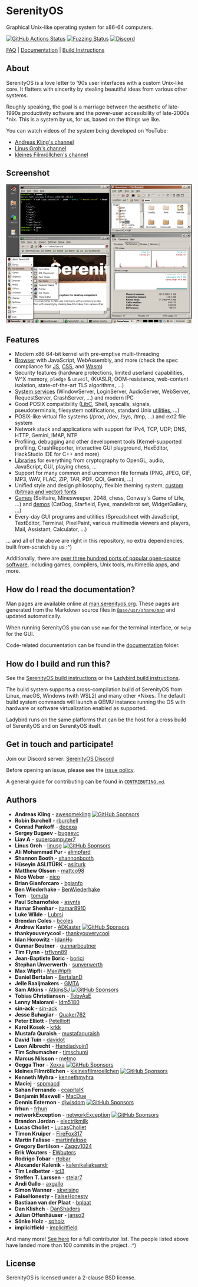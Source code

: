 # SerenityOS

Graphical Unix-like operating system for x86-64 computers.

[![GitHub Actions Status](https://github.com/SerenityOS/serenity/workflows/Build,%20lint,%20and%20test/badge.svg)](https://github.com/SerenityOS/serenity/actions?query=workflow%3A"Build%2C%20lint%2C%20and%20test")
[![Fuzzing Status](https://oss-fuzz-build-logs.storage.googleapis.com/badges/serenity.svg)](https://bugs.chromium.org/p/oss-fuzz/issues/list?sort=-opened&can=1&q=proj:serenity)
[![Discord](https://img.shields.io/discord/830522505605283862.svg?logo=discord&logoColor=white&logoWidth=20&labelColor=7289DA&label=Discord&color=17cf48)](https://discord.gg/serenityos)

[FAQ](Documentation/FAQ.md) | [Documentation](#how-do-i-read-the-documentation) | [Build Instructions](#how-do-i-build-and-run-this)

## About

SerenityOS is a love letter to '90s user interfaces with a custom Unix-like core. It flatters with sincerity by stealing beautiful ideas from various other systems.

Roughly speaking, the goal is a marriage between the aesthetic of late-1990s productivity software and the power-user accessibility of late-2000s \*nix. This is a system by us, for us, based on the things we like.

You can watch videos of the system being developed on YouTube:

-   [Andreas Kling's channel](https://youtube.com/andreaskling)
-   [Linus Groh's channel](https://youtube.com/linusgroh)
-   [kleines Filmröllchen's channel](https://www.youtube.com/c/kleinesfilmroellchen)

## Screenshot

![Screenshot as of c03b788.png](Meta/Screenshots/screenshot-c03b788.png)

## Features

-   Modern x86 64-bit kernel with pre-emptive multi-threading
-   [Browser](Userland/Applications/Browser/) with JavaScript, WebAssembly, and more (check the spec compliance for [JS](https://serenityos.github.io/libjs-website/test262/), [CSS](https://css.tobyase.de/), and [Wasm](https://serenityos.github.io/libjs-website/wasm/))
-   Security features (hardware protections, limited userland capabilities, W^X memory, `pledge` & `unveil`, (K)ASLR, OOM-resistance, web-content isolation, state-of-the-art TLS algorithms, ...)
-   [System services](Userland/Services/) (WindowServer, LoginServer, AudioServer, WebServer, RequestServer, CrashServer, ...) and modern IPC
-   Good POSIX compatibility ([LibC](Userland/Libraries/LibC/), Shell, syscalls, signals, pseudoterminals, filesystem notifications, standard Unix [utilities](Userland/Utilities/), ...)
-   POSIX-like virtual file systems (/proc, /dev, /sys, /tmp, ...) and ext2 file system
-   Network stack and applications with support for IPv4, TCP, UDP; DNS, HTTP, Gemini, IMAP, NTP
-   Profiling, debugging and other development tools (Kernel-supported profiling, CrashReporter, interactive GUI playground, HexEditor, HackStudio IDE for C++ and more)
-   [Libraries](Userland/Libraries/) for everything from cryptography to OpenGL, audio, JavaScript, GUI, playing chess, ...
-   Support for many common and uncommon file formats (PNG, JPEG, GIF, MP3, WAV, FLAC, ZIP, TAR, PDF, QOI, Gemini, ...)
-   Unified style and design philosophy, flexible theming system, [custom (bitmap and vector) fonts](https://fonts.serenityos.net/font-family)
-   [Games](Userland/Games/) (Solitaire, Minesweeper, 2048, chess, Conway's Game of Life, ...) and [demos](Userland/Demos/) (CatDog, Starfield, Eyes, mandelbrot set, WidgetGallery, ...)
-   Every-day GUI programs and utilities (Spreadsheet with JavaScript, TextEditor, Terminal, PixelPaint, various multimedia viewers and players, Mail, Assistant, Calculator, ...)

... and all of the above are right in this repository, no extra dependencies, built from-scratch by us :^)

Additionally, there are [over three hundred ports of popular open-source software](Ports/AvailablePorts.md), including games, compilers, Unix tools, multimedia apps, and more.

## How do I read the documentation?

Man pages are available online at [man.serenityos.org](https://man.serenityos.org). These pages are generated from the Markdown source files in [`Base/usr/share/man`](https://github.com/SerenityOS/serenity/tree/master/Base/usr/share/man) and updated automatically.

When running SerenityOS you can use `man` for the terminal interface, or `help` for the GUI.

Code-related documentation can be found in the [documentation](Documentation/) folder.

## How do I build and run this?

See the [SerenityOS build instructions](https://github.com/SerenityOS/serenity/blob/master/Documentation/BuildInstructions.md) or the [Ladybird build instructions](Documentation/BuildInstructionsLadybird.md).

The build system supports a cross-compilation build of SerenityOS from Linux, macOS, Windows (with WSL2) and many other \*Nixes.
The default build system commands will launch a QEMU instance running the OS with hardware or software virtualization
enabled as supported.

Ladybird runs on the same platforms that can be the host for a cross build of SerenityOS and on SerenityOS itself.

## Get in touch and participate!

Join our Discord server: [SerenityOS Discord](https://discord.gg/serenityos)

Before opening an issue, please see the [issue policy](https://github.com/SerenityOS/serenity/blob/master/CONTRIBUTING.md#issue-policy).

A general guide for contributing can be found in [`CONTRIBUTING.md`](CONTRIBUTING.md).

## Authors

-   **Andreas Kling** - [awesomekling](https://twitter.com/awesomekling) [![GitHub Sponsors](https://img.shields.io/static/v1?label=Sponsor&message=%E2%9D%A4&logo=GitHub)](https://github.com/sponsors/awesomekling)
-   **Robin Burchell** - [rburchell](https://github.com/rburchell)
-   **Conrad Pankoff** - [deoxxa](https://github.com/deoxxa)
-   **Sergey Bugaev** - [bugaevc](https://github.com/bugaevc)
-   **Liav A** - [supercomputer7](https://github.com/supercomputer7)
-   **Linus Groh** - [linusg](https://github.com/linusg) [![GitHub Sponsors](https://img.shields.io/static/v1?label=Sponsor&message=%E2%9D%A4&logo=GitHub)](https://github.com/sponsors/linusg)
-   **Ali Mohammad Pur** - [alimpfard](https://github.com/alimpfard)
-   **Shannon Booth** - [shannonbooth](https://github.com/shannonbooth)
-   **Hüseyin ASLITÜRK** - [asliturk](https://github.com/asliturk)
-   **Matthew Olsson** - [mattco98](https://github.com/mattco98)
-   **Nico Weber** - [nico](https://github.com/nico)
-   **Brian Gianforcaro** - [bgianfo](https://github.com/bgianfo)
-   **Ben Wiederhake** - [BenWiederhake](https://github.com/BenWiederhake)
-   **Tom** - [tomuta](https://github.com/tomuta)
-   **Paul Scharnofske** - [asynts](https://github.com/asynts)
-   **Itamar Shenhar** - [itamar8910](https://github.com/itamar8910)
-   **Luke Wilde** - [Lubrsi](https://github.com/Lubrsi)
-   **Brendan Coles** - [bcoles](https://github.com/bcoles)
-   **Andrew Kaster** - [ADKaster](https://github.com/ADKaster) [![GitHub Sponsors](https://img.shields.io/static/v1?label=Sponsor&message=%E2%9D%A4&logo=GitHub)](https://github.com/sponsors/ADKaster)
-   **thankyouverycool** - [thankyouverycool](https://github.com/thankyouverycool)
-   **Idan Horowitz** - [IdanHo](https://github.com/IdanHo)
-   **Gunnar Beutner** - [gunnarbeutner](https://github.com/gunnarbeutner)
-   **Tim Flynn** - [trflynn89](https://github.com/trflynn89)
-   **Jean-Baptiste Boric** - [boricj](https://github.com/boricj)
-   **Stephan Unverwerth** - [sunverwerth](https://github.com/sunverwerth)
-   **Max Wipfli** - [MaxWipfli](https://github.com/MaxWipfli)
-   **Daniel Bertalan** - [BertalanD](https://github.com/BertalanD)
-   **Jelle Raaijmakers** - [GMTA](https://github.com/GMTA)
-   **Sam Atkins** - [AtkinsSJ](https://github.com/AtkinsSJ) [![GitHub Sponsors](https://img.shields.io/static/v1?label=Sponsor&message=%E2%9D%A4&logo=GitHub)](https://github.com/sponsors/AtkinsSJ)
-   **Tobias Christiansen** - [TobyAsE](https://github.com/TobyAsE)
-   **Lenny Maiorani** - [ldm5180](https://github.com/ldm5180)
-   **sin-ack** - [sin-ack](https://github.com/sin-ack)
-   **Jesse Buhagiar** - [Quaker762](https://github.com/Quaker762)
-   **Peter Elliott** - [Petelliott](https://github.com/Petelliott)
-   **Karol Kosek** - [krkk](https://github.com/krkk)
-   **Mustafa Quraish** - [mustafaquraish](https://github.com/mustafaquraish)
-   **David Tuin** - [davidot](https://github.com/davidot)
-   **Leon Albrecht** - [Hendiadyoin1](https://github.com/Hendiadyoin1)
-   **Tim Schumacher** - [timschumi](https://github.com/timschumi)
-   **Marcus Nilsson** - [metmo](https://github.com/metmo)
-   **Gegga Thor** - [Xexxa](https://github.com/Xexxa) [![GitHub Sponsors](https://img.shields.io/static/v1?label=Sponsor&message=%E2%9D%A4&logo=GitHub)](https://github.com/sponsors/Xexxa)
-   **kleines Filmröllchen** - [kleinesfilmroellchen](https://github.com/kleinesfilmroellchen) [![GitHub Sponsors](https://img.shields.io/static/v1?label=Sponsor&message=%E2%9D%A4&logo=GitHub)](https://github.com/sponsors/kleinesfilmroellchen)
-   **Kenneth Myhra** - [kennethmyhra](https://github.com/kennethmyhra)
-   **Maciej** - [sppmacd](https://github.com/sppmacd)
-   **Sahan Fernando** - [ccapitalK](https://github.com/ccapitalK)
-   **Benjamin Maxwell** - [MacDue](https://github.com/MacDue)
-   **Dennis Esternon** - [djwisdom](https://github.com/djwisdom) [![GitHub Sponsors](https://img.shields.io/static/v1?label=Sponsor&message=%E2%9D%A4&logo=GitHub)](https://github.com/sponsors/djwisdom)
-   **frhun** - [frhun](https://github.com/frhun)
-   **networkException** - [networkException](https://github.com/networkException) [![GitHub Sponsors](https://img.shields.io/static/v1?label=Sponsor&message=%E2%9D%A4&logo=GitHub)](https://github.com/sponsors/networkException)
-   **Brandon Jordan** - [electrikmilk](https://github.com/electrikmilk)
-   **Lucas Chollet** - [LucasChollet](https://github.com/LucasChollet)
-   **Timon Kruiper** - [FireFox317](https://github.com/FireFox317)
-   **Martin Falisse** - [martinfalisse](https://github.com/martinfalisse)
-   **Gregory Bertilson** - [Zaggy1024](https://github.com/Zaggy1024)
-   **Erik Wouters** - [EWouters](https://github.com/EWouters)
-   **Rodrigo Tobar** - [rtobar](https://github.com/rtobar)
-   **Alexander Kalenik** - [kalenikaliaksandr](https://github.com/kalenikaliaksandr)
-   **Tim Ledbetter** - [tcl3](https://github.com/tcl3)
-   **Steffen T. Larssen** - [stelar7](https://github.com/stelar7)
-   **Andi Gallo** - [axgallo](https://github.com/axgallo)
-   **Simon Wanner** - [skyrising](https://github.com/skyrising)
-   **FalseHonesty** - [FalseHonesty](https://github.com/FalseHonesty)
-   **Bastiaan van der Plaat** - [bplaat](https://github.com/bplaat)
-   **Dan Klishch** - [DanShaders](https://github.com/DanShaders)
-   **Julian Offenhäuser** - [janso3](https://github.com/janso3)
-   **Sönke Holz** - [spholz](https://github.com/spholz)
-   **implicitfield** - [implicitfield](https://github.com/implicitfield)

And many more! [See here](https://github.com/SerenityOS/serenity/graphs/contributors) for a full contributor list. The people listed above have landed more than 100 commits in the project. :^)

## License

SerenityOS is licensed under a 2-clause BSD license.
